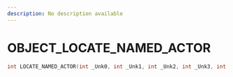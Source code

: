 ```yaml
---
description: No description available 
---
```


# OBJECT\_LOCATE_NAMED_ACTOR

```cpp
int LOCATE_NAMED_ACTOR(int _Unk0, int _Unk1, int _Unk2, int _Unk3, int _Unk4, int _Unk5);
```